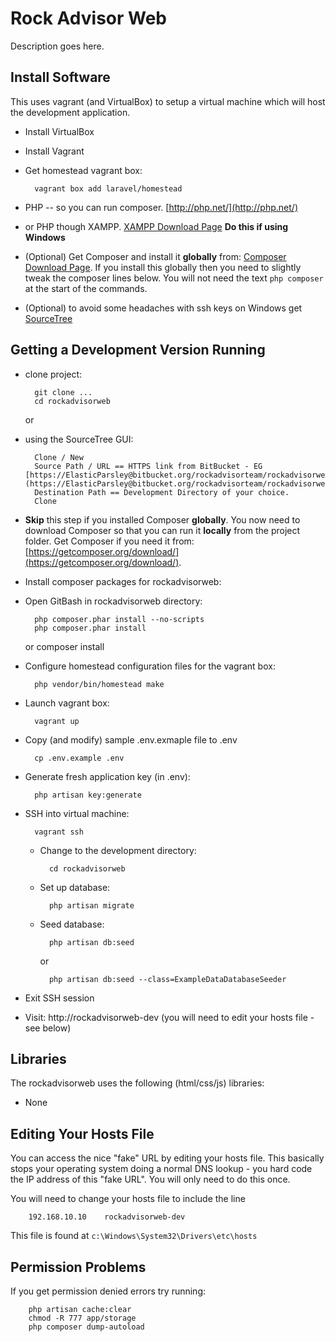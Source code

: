 # Rock Advisor Web #

Description goes here.


## Install Software ##

This uses vagrant (and VirtualBox) to setup a virtual machine which will host the development application.

* Install VirtualBox
* Install Vagrant
* Get homestead vagrant box:

        vagrant box add laravel/homestead

* PHP -- so you can run composer. [http://php.net/](http://php.net/)
* or PHP though XAMPP. [XAMPP Download Page](https://www.apachefriends.org/index.html) **Do this if using Windows**
* (Optional) Get Composer and install it **globally** from: [Composer Download Page](https://getcomposer.org/download/). If you install this globally then you need to slightly tweak the composer lines below. You will not need the text `php composer` at the start of the commands.
* (Optional) to avoid some headaches with ssh keys on Windows get [SourceTree](https://www.sourcetreeapp.com/)

## Getting a Development Version Running ##

* clone project:

        git clone ...
        cd rockadvisorweb
    or

* using the SourceTree GUI:

        Clone / New
        Source Path / URL == HTTPS link from BitBucket - EG [https://ElasticParsley@bitbucket.org/rockadvisorteam/rockadvisorweb.git](https://ElasticParsley@bitbucket.org/rockadvisorteam/rockadvisorweb.git)
        Destination Path == Development Directory of your choice.
        Clone

* **Skip** this step if you installed Composer **globally**. You now need to download Composer so that you can run it **locally** from the project folder. Get Composer if you need it from: [https://getcomposer.org/download/](https://getcomposer.org/download/).

* Install composer packages for rockadvisorweb:
* Open GitBash in rockadvisorweb directory:

        php composer.phar install --no-scripts
        php composer.phar install
    or
        composer install

* Configure homestead configuration files for the vagrant box:

        php vendor/bin/homestead make

* Launch vagrant box:

        vagrant up

* Copy (and modify) sample .env.exmaple file to .env

        cp .env.example .env

* Generate fresh application key (in .env):

        php artisan key:generate

* SSH into virtual machine:

        vagrant ssh

    * Change to the development directory:

            cd rockadvisorweb

    * Set up database:

            php artisan migrate

    * Seed database:

            php artisan db:seed

        or

            php artisan db:seed --class=ExampleDataDatabaseSeeder

* Exit SSH session
* Visit:
        http://rockadvisorweb-dev (you will need to edit your hosts file - see below)

## Libraries ##

The rockadvisorweb uses the following (html/css/js) libraries:
* None

## Editing Your Hosts File ##

You can access the nice "fake" URL by editing your hosts file. This basically stops your operating system doing a normal DNS lookup - you hard code the IP address of this "fake URL". You will only need to do this once.

You will need to change your hosts file to include the line

        192.168.10.10    rockadvisorweb-dev

This file is found at `c:\Windows\System32\Drivers\etc\hosts`

## Permission Problems ##

If you get permission denied errors try running:

        php artisan cache:clear 
        chmod -R 777 app/storage 
        php composer dump-autoload